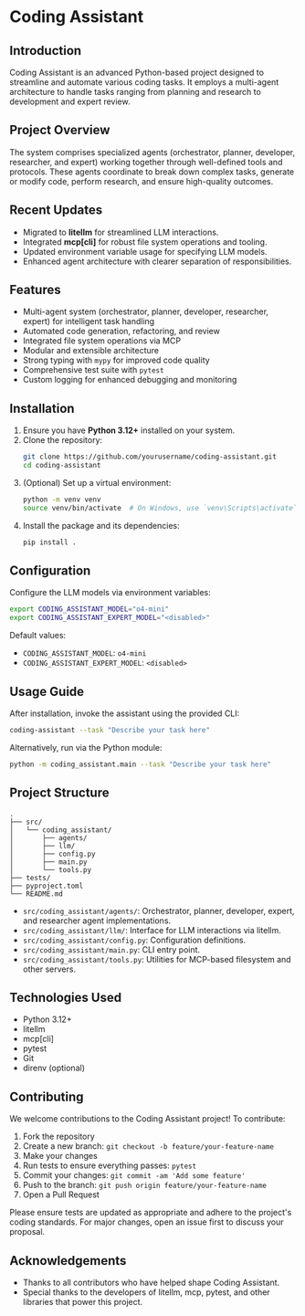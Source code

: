 # Coding Assistant

## Introduction

Coding Assistant is an advanced Python-based project designed to streamline and automate various coding tasks. It employs a multi-agent architecture to handle tasks ranging from planning and research to development and expert review.

## Project Overview

The system comprises specialized agents (orchestrator, planner, developer, researcher, and expert) working together through well-defined tools and protocols. These agents coordinate to break down complex tasks, generate or modify code, perform research, and ensure high-quality outcomes.

## Recent Updates

- Migrated to **litellm** for streamlined LLM interactions.
- Integrated **mcp[cli]** for robust file system operations and tooling.
- Updated environment variable usage for specifying LLM models.
- Enhanced agent architecture with clearer separation of responsibilities.

## Features

- Multi-agent system (orchestrator, planner, developer, researcher, expert) for intelligent task handling
- Automated code generation, refactoring, and review
- Integrated file system operations via MCP
- Modular and extensible architecture
- Strong typing with `mypy` for improved code quality
- Comprehensive test suite with `pytest`
- Custom logging for enhanced debugging and monitoring

## Installation

1. Ensure you have **Python 3.12+** installed on your system.
2. Clone the repository:
   ```bash
   git clone https://github.com/yourusername/coding-assistant.git
   cd coding-assistant
   ```
3. (Optional) Set up a virtual environment:
   ```bash
   python -m venv venv
   source venv/bin/activate  # On Windows, use `venv\Scripts\activate`
   ```
4. Install the package and its dependencies:
   ```bash
   pip install .
   ```

## Configuration

Configure the LLM models via environment variables:

```bash
export CODING_ASSISTANT_MODEL="o4-mini"
export CODING_ASSISTANT_EXPERT_MODEL="<disabled>"
```

Default values:
- `CODING_ASSISTANT_MODEL`: `o4-mini`
- `CODING_ASSISTANT_EXPERT_MODEL`: `<disabled>`

## Usage Guide

After installation, invoke the assistant using the provided CLI:

```bash
coding-assistant --task "Describe your task here"
```

Alternatively, run via the Python module:

```bash
python -m coding_assistant.main --task "Describe your task here"
```

## Project Structure

```
.
├── src/
│   └── coding_assistant/
│       ├── agents/
│       ├── llm/
│       ├── config.py
│       ├── main.py
│       └── tools.py
├── tests/
├── pyproject.toml
└── README.md
```

- `src/coding_assistant/agents/`: Orchestrator, planner, developer, expert, and researcher agent implementations.
- `src/coding_assistant/llm/`: Interface for LLM interactions via litellm.
- `src/coding_assistant/config.py`: Configuration definitions.
- `src/coding_assistant/main.py`: CLI entry point.
- `src/coding_assistant/tools.py`: Utilities for MCP-based filesystem and other servers.

## Technologies Used

- Python 3.12+
- litellm
- mcp[cli]
- pytest
- Git
- direnv (optional)

## Contributing

We welcome contributions to the Coding Assistant project! To contribute:

1. Fork the repository
2. Create a new branch: `git checkout -b feature/your-feature-name`
3. Make your changes
4. Run tests to ensure everything passes: `pytest`
5. Commit your changes: `git commit -am 'Add some feature'`
6. Push to the branch: `git push origin feature/your-feature-name`
7. Open a Pull Request

Please ensure tests are updated as appropriate and adhere to the project's coding standards. For major changes, open an issue first to discuss your proposal.

## Acknowledgements

- Thanks to all contributors who have helped shape Coding Assistant.
- Special thanks to the developers of litellm, mcp, pytest, and other libraries that power this project.
